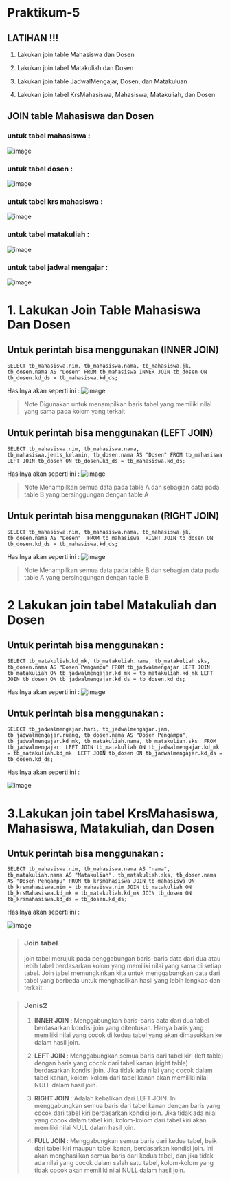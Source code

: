 # Praktikum-5

## LATIHAN !!!

1. Lakukan join table Mahasiswa dan Dosen

2. Lakukan join tabel Matakuliah dan Dosen
   
3. Lakukan join table JadwalMengajar, Dosen, dan Matakuluan
   
4. Lakukan join tabel KrsMahasiswa, Mahasiswa, Matakuliah, dan Dosen

## JOIN table Mahasiswa dan Dosen

### untuk tabel mahasiswa :
![image](https://github.com/Heryantokurnia/Praktikum-5/assets/141998024/71893328-520a-43da-90a5-4d48bf5ea86b)

### untuk tabel dosen :
![image](https://github.com/Heryantokurnia/Praktikum-5/assets/141998024/a3dcb934-c918-4c27-8d90-5fa8a102be00)

### untuk tabel krs mahasiswa :
![image](https://github.com/Heryantokurnia/Praktikum-5/assets/141998024/397a9055-0380-438f-8122-2fa04a7c5f9e)

### untuk tabel matakuliah :
![image](https://github.com/Heryantokurnia/Praktikum-5/assets/141998024/458d13b2-e473-4517-a8ce-8af7b6fd13f9)

### untuk tabel jadwal mengajar :
![image](https://github.com/Heryantokurnia/Praktikum-5/assets/141998024/cc4da049-4aea-4816-9cb8-6bd1c7bffa88)

# 1. Lakukan Join Table Mahasiswa Dan Dosen

## Untuk perintah bisa menggunakan (INNER JOIN)

`SELECT tb_mahasiswa.nim, tb_mahasiswa.nama, tb_mahasiswa.jk, tb_dosen.nama AS "Dosen" FROM tb_mahasiswa INNER JOIN tb_dosen ON tb_dosen.kd_ds = tb_mahasiswa.kd_ds;`

Hasilnya akan seperti ini :
![image](https://github.com/Heryantokurnia/Praktikum-5/assets/141998024/db6cbbb1-83ca-4c33-af1c-1fbb4fe4d628)

> Note Digunakan untuk menampilkan baris tabel yang memiliki nilai yang sama pada kolom yang terkait

## Untuk perintah bisa menggunakan (LEFT JOIN)

`SELECT tb_mahasiswa.nim, tb_mahasiswa.nama, tb_mahasiswa.jenis_kelamin, tb_dosen.nama AS "Dosen"
FROM tb_mahasiswa LEFT JOIN tb_dosen ON tb_dosen.kd_ds = tb_mahasiswa.kd_ds;`

Hasilnya akan seperti ini :
![image](https://github.com/Heryantokurnia/Praktikum-5/assets/141998024/fa42f349-504a-46d2-a03b-92c4ad3be9aa)

> Note Menampilkan semua data pada table A dan sebagian data pada table B yang bersinggungan dengan table A

## Untuk perintah bisa menggunakan (RIGHT JOIN)

`SELECT tb_mahasiswa.nim, tb_mahasiswa.nama, tb_mahasiswa.jk, tb_dosen.nama AS "Dosen" 
FROM tb_mahasiswa 
RIGHT JOIN tb_dosen ON tb_dosen.kd_ds = tb_mahasiswa.kd_ds;`

Hasilnya akan seperti ini :
![image](https://github.com/Heryantokurnia/Praktikum-5/assets/141998024/4715dc8a-4cf0-4af5-b14b-fb10b5688fe6)

> Note Menampilkan semua data pada table B dan sebagian data pada table A yang bersinggungan dengan table B

# 2 Lakukan join tabel Matakuliah dan Dosen #

## Untuk perintah bisa menggunakan :

`SELECT tb_matakuliah.kd_mk, tb_matakuliah.nama, tb_matakuliah.sks, tb_dosen.nama AS "Dosen Pengampu"
FROM tb_jadwalmengajar
LEFT JOIN tb_matakuliah ON tb_jadwalmengajar.kd_mk = tb_matakuliah.kd_mk
LEFT JOIN tb_dosen ON tb_jadwalmengajar.kd_ds = tb_dosen.kd_ds;`

Hasilnya akan seperti ini :
![image](https://github.com/Heryantokurnia/Praktikum-5/assets/141998024/3543d51c-166d-4f1c-b34f-ec2f7cbccc11)

## Untuk perintah bisa menggunakan :

`SELECT tb_jadwalmengajar.hari, tb_jadwalmengajar.jam, tb_jadwalmengajar.ruang, tb_dosen.nama AS "Dosen Pengampu", tb_jadwalmengajar.kd_mk, tb_matakuliah.nama, tb_matakuliah.sks 
FROM tb_jadwalmengajar 
LEFT JOIN tb_matakuliah ON tb_jadwalmengajar.kd_mk = tb_matakuliah.kd_mk 
LEFT JOIN tb_dosen ON tb_jadwalmengajar.kd_ds = tb_dosen.kd_ds;`

Hasilnya akan seperti ini :

![image](https://github.com/Heryantokurnia/Praktikum-5/assets/141998024/80b5e444-d0b8-4b08-8a3e-a95b3a22b09e)

# 3.Lakukan join tabel KrsMahasiswa, Mahasiswa, Matakuliah, dan Dosen #

## Untuk perintah bisa menggunakan :

`SELECT tb_mahasiswa.nim, tb_mahasiswa.nama AS "nama", tb_matakuliah.nama AS "Matakuliah", tb_matakuliah.sks, tb_dosen.nama AS "Dosen Pengampu"
FROM tb_krsmahasiswa
JOIN tb_mahasiswa ON tb_krsmahasiswa.nim = tb_mahasiswa.nim
JOIN tb_matakuliah ON tb_krsMahasiswa.kd_mk = tb_matakuliah.kd_mk
JOIN tb_dosen ON tb_krsmahasiswa.kd_ds = tb_dosen.kd_ds;`

Hasilnya akan seperti ini :

![image](https://github.com/Heryantokurnia/Praktikum-5/assets/141998024/861d390b-70e8-4c99-a76d-eda1c5dcc1b3)


> ### Join tabel
>  join tabel merujuk pada penggabungan baris-baris data dari dua atau lebih tabel berdasarkan kolom yang memiliki nilai yang sama di setiap tabel. Join tabel memungkinkan kita untuk menggabungkan data dari tabel yang berbeda untuk menghasilkan hasil yang lebih lengkap dan terkait.

> ### Jenis2
> 1. **INNER JOIN** : Menggabungkan baris-baris data dari dua tabel berdasarkan kondisi join yang ditentukan. Hanya baris yang memiliki nilai yang cocok di kedua tabel yang akan dimasukkan ke dalam hasil join.
>
> 2. **LEFT JOIN** : Menggabungkan semua baris dari tabel kiri (left table) dengan baris yang cocok dari tabel kanan (right table) berdasarkan kondisi join. Jika tidak ada nilai yang cocok dalam tabel kanan, kolom-kolom dari tabel kanan akan memiliki nilai NULL dalam hasil join.
>
> 3. **RIGHT JOIN** : Adalah kebalikan dari LEFT JOIN. Ini menggabungkan semua baris dari tabel kanan dengan baris yang cocok dari tabel kiri berdasarkan kondisi join. Jika tidak ada nilai yang cocok dalam tabel kiri, kolom-kolom dari tabel kiri akan memiliki nilai NULL dalam hasil join.
>
> 4. **FULL JOIN** : Menggabungkan semua baris dari kedua tabel, baik dari tabel kiri maupun tabel kanan, berdasarkan kondisi join. Ini akan menghasilkan semua baris dari kedua tabel, dan jika tidak ada nilai yang cocok dalam salah satu tabel, kolom-kolom yang tidak cocok akan memiliki nilai NULL dalam hasil join.
